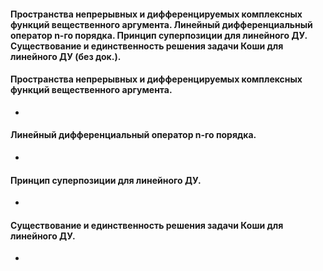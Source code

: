 #### Пространства непрерывных и дифференцируемых комплексных функций вещественного аргумента. Линейный дифференциальный оператор n-го порядка. Принцип суперпозиции для линейного ДУ. Существование и единственность решения задачи Коши для линейного ДУ (без док.).

#### Пространства непрерывных и дифференцируемых комплексных функций вещественного аргумента.
- 
#### Линейный дифференциальный оператор n-го порядка.
- 
#### Принцип суперпозиции для линейного ДУ. 
- 
#### Существование и единственность решения задачи Коши для линейного ДУ.
- 

